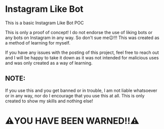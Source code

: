 # Instagram Like Bot
This is a basic Instagram Like Bot POC

This is only a proof of concept! I do not endorse the use of liking bots or any bots on Instagram in any way. So don't sue me:wink:!!! This was created as a method of learning for myself.

If you have any issues with the posting of this project, feel free to reach out and I will be happy to take it down as it was not intended for malicious uses and was only created as a way of learning. 

## NOTE: 
If you use this and you get banned or in trouble, I am not liable whatsoever or in any way, nor do I encourage that you use this at all. This is only created to show my skills and nothing else!

# :warning:YOU HAVE BEEN WARNED:bangbang::warning:
